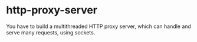 # http-proxy-server
You have to build a multithreaded HTTP proxy server, which can handle and serve many requests, using sockets.
